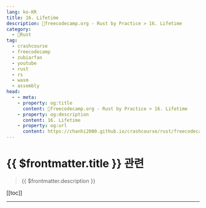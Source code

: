 ```yaml
---
lang: ko-KR
title: 16. Lifetime
description: 🦀freecodecamp.org - Rust by Practice > 16. Lifetime
category: 
  - 🦀Rust
tag: 
  - crashcourse
  - freecodecamp
  - zubiarfan
  - youtube
  - rust
  - rs
  - wasm
  - assembly
head:
  - - meta:
    - property: og:title
      content: 🦀freecodecamp.org - Rust by Practice > 16. Lifetime
    - property: og:description
      content: 16. Lifetime
    - property: og:url
      content: https://chanhi2000.github.io/crashcourse/rust/freecodecamp-rust-by-practice/16.html
---
```


# {{ $frontmatter.title }} 관련

> {{ $frontmatter.description }}

[[toc]]

---